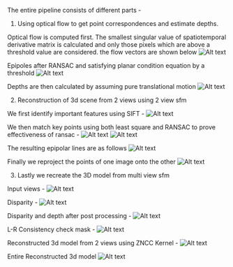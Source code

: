 The entire pipeline consists of different parts -
1) Using optical flow to get point correspondences and estimate depths.

Optical flow is computed first. The smallest singular value of spatiotemporal derivative matrix is calculated and only those pixels which are above a threshold value are considered. the flow vectors are shown below 
![Alt text](Optical-flow-and-depth-estimation/Results/flow_10.png)

Epipoles after RANSAC and satisfying planar condition equation by a threshold
![Alt text](Optical-flow-and-depth-estimation/Results/epipole_10.png)

Depths are then calculated by assuming pure translational motion
![Alt text](Optical-flow-and-depth-estimation/Results/depth_10.png)

2) Reconstruction of 3d scene from 2 views using 2 view sfm

We first identify important features using SIFT -
![Alt text](3D-reconstruction-from-2D-images/Results/SIFT-points.png)

We then match key points using both least square and RANSAC to prove effectiveness of ransac -
![Alt text](3D-reconstruction-from-2D-images/Results/Key-pts-using-lst-sq.png)
![Alt text](3D-reconstruction-from-2D-images/Results/Key-pts-using-RANSAC.png)

The resulting epipolar lines are as follows 
![Alt text](3D-reconstruction-from-2D-images/Results/Epipolar-lines.png)

Finally we reproject the points of one image onto the other
![Alt text](3D-reconstruction-from-2D-images/Results/Reprojection.png)

3) Lastly we recreate the 3D model from multi view sfm

Input views - 
![Alt text](Reconstruction-from-Multi-view-stereo/Results/Input-views.png)

Disparity -
![Alt text](Reconstruction-from-Multi-view-stereo/Results/Disparity.png)

Disparity and depth after post processing -
![Alt text](Reconstruction-from-Multi-view-stereo/Results/Postproc-Disparity-and-depth.png)

L-R Consistency check mask -
![Alt text](Reconstruction-from-Multi-view-stereo/Results/L-R-Consistency-Check-Mask.png)

Reconstructed 3d model from 2 views using ZNCC Kernel -
![Alt text](Reconstruction-from-Multi-view-stereo/Results/Reconstructed-3d-model-ZNCC.png)

Entire Reconstructed 3d model
![Alt text](Reconstruction-from-Multi-view-stereo/Results/Reconstructed-3d-model-ZNCC.png)